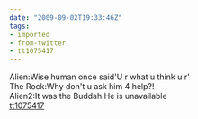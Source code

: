 ```yaml
---
date: "2009-09-02T19:33:46Z"
tags:
- imported
- from-twitter
- tt1075417
---
```

Alien:Wise human once said'U r what u think u r'\
The Rock:Why don't u ask him 4 help?!\
Alien2:It was the Buddah.He is unavailable\
[tt1075417](/tags/tt1075417)
